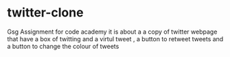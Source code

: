 # twitter-clone
Gsg Assignment for code academy 
it is about a a copy of twitter webpage that have a box of twitting and a virtul tweet , a button to retweet tweets and a button to change the colour of tweets 


